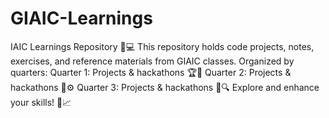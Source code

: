 # GIAIC-Learnings
IAIC Learnings Repository 📘💻 This repository holds code projects, notes, exercises, and reference materials from GIAIC classes. Organized by quarters:  Quarter 1: Projects &amp; hackathons 🏆🚀  Quarter 2: Projects &amp; hackathons 🎯⚙️  Quarter 3: Projects &amp; hackathons 🥇🔍  Explore and enhance your skills! 🌟📈
